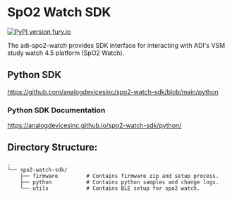 # SpO2 Watch SDK

[![PyPI version fury.io](https://badge.fury.io/py/adi-spo2-watch.svg)](https://pypi.python.org/pypi/adi-spo2-watch/)

The adi-spo2-watch provides SDK interface for interacting with ADI's VSM study watch 4.5 platform (SpO2 Watch).

## Python SDK

https://github.com/analogdevicesinc/spo2-watch-sdk/blob/main/python

### Python SDK Documentation

https://analogdevicesinc.github.io/spo2-watch-sdk/python/

## Directory Structure:

    .
    └── spo2-watch-sdk/
        ├── firmware         # Contains firmware zip and setup process.
        ├── python           # Contains python samples and change logs.
        └── utils            # Contains BLE setup for spo2 watch. 